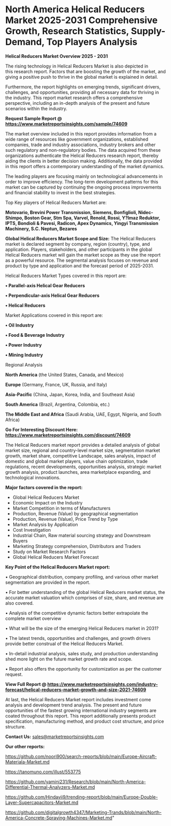 # North America Helical Reducers Market 2025-2031 Comprehensive Growth, Research Statistics, Supply-Demand,  Top Players Analysis

<Strong> Helical Reducers Market Overview 2025 - 2031</strong>

The rising technology in Helical Reducers Market is also depicted in this research report. Factors that are boosting the growth of the market, and giving a positive push to thrive in the global market is explained in detail.

Furthermore, the report highlights on emerging trends, significant drivers, challenges, and opportunities, providing all necessary data for thriving in the industry. This report market research offers a comprehensive perspective, including an in-depth analysis of the present and future scenarios within the industry.

<strong>Request Sample Report @ <a href=https://www.marketreportsinsights.com/sample/74609>https://www.marketreportsinsights.com/sample/74609</a></strong>

The market overview included in this report provides information from a wide range of resources like government organizations, established companies, trade and industry associations, industry brokers and other such regulatory and non-regulatory bodies. The data acquired from these organizations authenticate the Helical Reducers research report, thereby aiding the clients in better decision making. Additionally, the data provided in this report offers a contemporary understanding of the market dynamics.

The leading players are focusing mainly on technological advancements in order to improve efficiency. The long-term development patterns for this market can be captured by continuing the ongoing process improvements and financial stability to invest in the best strategies.

Top Key players of Helical Reducers Market are:

<strong>Motovario, Brevini Power Transmission, Siemens, Bonfiglioli, Nidec-Shimpo, Boston Gear, Stm Spa, Varvel, Renold, Rossi, Y?lmaz Reduktor, IPTS, Bondioli & Pavesi, Radicon, Apex Dynamics, Yingyi Transmission Machinery, S.C. Neptun, Bezares</strong>

<strong><b>Global Helical Reducers Market Scope and Size:</b></strong>
The Helical Reducers market is declared segment by company, region (country), type, and application. Players, stakeholders, and other participants in the global Helical Reducers market will gain the market scope as they use the report as a powerful resource. The segmental analysis focuses on revenue and product by type and application and the forecast period of 2025-2031.

Helical Reducers Market Types covered in this report are:

<strong>• Parallel-axis Helical Gear Reducers

• Perpendicular-axis Helical Gear Reducers

• Helical Reducers</strong>

Market Applications covered in this report are:

<strong>• Oil Industry

• Food & Beverage Industry

• Power Industry

• Mining Industry</strong> 

Regional Analysis

<strong>North America</strong> (the United States, Canada, and Mexico)

<strong>Europe</strong> (Germany, France, UK, Russia, and Italy)

<strong>Asia-Pacific</strong> (China, Japan, Korea, India, and Southeast Asia)

<strong>South America</strong> (Brazil, Argentina, Colombia, etc.)

<strong>The Middle East and Africa</strong> (Saudi Arabia, UAE, Egypt, Nigeria, and South Africa)

<strong>Go For Interesting Discount Here: <a href=https://www.marketreportsinsights.com/discount/74609>https://www.marketreportsinsights.com/discount/74609</a></strong>

The Helical Reducers market report provides a detailed analysis of global market size, regional and country-level market size, segmentation market growth, market share, competitive Landscape, sales analysis, impact of domestic and global market players, value chain optimization, trade regulations, recent developments, opportunities analysis, strategic market growth analysis, product launches, area marketplace expanding, and technological innovations.

<strong><b>Major factors covered in the report:</b></strong>
<ul>
  <li>Global Helical Reducers Market </li>
  <li>Economic Impact on the Industry</li>
  <li>Market Competition in terms of Manufacturers</li>
  <li>Production, Revenue (Value) by geographical segmentation</li>
  <li>Production, Revenue (Value), Price Trend by Type</li>
  <li>Market Analysis by Application</li>
  <li>Cost Investigation</li>
  <li>Industrial Chain, Raw material sourcing strategy and Downstream Buyers</li>
  <li>Marketing Strategy comprehension, Distributors and Traders</li>
  <li>Study on Market Research Factors</li>
  <li>Global Helical Reducers Market Forecast</li>
</ul>

<strong><b>Key Point of the Helical Reducers Market report:</b></strong>

• Geographical distribution, company profiling, and various other market segmentation are provided in the report.

• For better understanding of the global Helical Reducers market status, the accurate market valuation which comprises of size, share, and revenue are also covered.

• Analysis of the competitive dynamic factors better extrapolate the complete market overview

• What will be the size of the emerging Helical Reducers market in 2031?

• The latest trends, opportunities and challenges, and growth drivers provide better construal of the Helical Reducers Market.

• In-detail industrial analysis, sales study, and production understanding shed more light on the future market growth rate and scope.

• Report also offers the opportunity for customization as per the customer request.

<strong><b>View Full Report @ <a href=https://www.marketreportsinsights.com/industry-forecast/helical-reducers-market-growth-and-size-2021-74609>https://www.marketreportsinsights.com/industry-forecast/helical-reducers-market-growth-and-size-2021-74609</a></b></strong>


At last, the Helical Reducers Market report includes investment come analysis and development trend analysis. The present and future opportunities of the fastest growing international industry segments are coated throughout this report. This report additionally presents product specification, manufacturing method, and product cost structure, and price structure.

<strong>Contact Us:</strong>
sales@marketreportsinsights.com

<strong>Our other reports:</strong>

<a href=https://github.com/noori900/search-reports/blob/main/Europe-Aircraft-Materiala-Market.md>https://github.com/noori900/search-reports/blob/main/Europe-Aircraft-Materiala-Market.md</a>

<a href=https://tanomuno.com/illust/553775>https://tanomuno.com/illust/553775</a>

<a href=https://github.com/yamini231/Research/blob/main/North-America-Differential-Thermal-Analyzers-Market.md>https://github.com/yamini231/Research/blob/main/North-America-Differential-Thermal-Analyzers-Market.md</a>

<a href=https://github.com/Hindavii9/trending-report/blob/main/Europe-Double-Layer-Supercapacitors-Market.md>https://github.com/Hindavii9/trending-report/blob/main/Europe-Double-Layer-Supercapacitors-Market.md</a>

<a href=https://github.com/digitalgrowth4347/Marketing-Trands/blob/main/North-America-Concrete-Spraying-Machines-Market.md>https://github.com/digitalgrowth4347/Marketing-Trands/blob/main/North-America-Concrete-Spraying-Machines-Market.md</a>"
